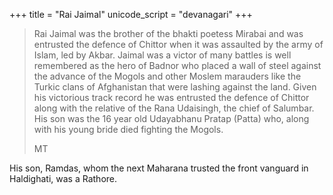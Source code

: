 +++
title = "Rai Jaimal"
unicode_script = "devanagari"
+++

> Rai Jaimal was the brother of the bhakti poetess Mirabai and
  was entrusted the defence of Chittor when it was assaulted by the army
  of Islam, led by Akbar. Jaimal was a victor of many battles is well
  remembered as the hero of Badnor who placed a wall of steel against the
  advance of the Mogols and other Moslem marauders like the Turkic clans
  of Afghanistan that were lashing against the land. Given his victorious
  track record he was entrusted the defence of Chittor along with the
  relative of the Rana Udaisingh, the chief of Salumbar. His son was the
  16 year old Udayabhanu Pratap (Patta) who, along with his young bride
  died fighting the Mogols.
>
> MT

His son, Ramdas, whom the next Maharana trusted the front vanguard in Haldighati, was a Rathore.